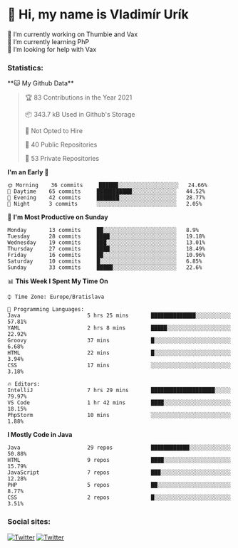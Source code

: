 <h1> 👋 Hi, my name is Vladimír Urík</h1>
<p>
 🔭 I’m currently working on Thumbie and Vax<br>
 🌱 I’m currently learning PhP<br>
 🤔 I’m looking for help with Vax<br>
</p>
<h3>Statistics:</h3>
<!--START_SECTION:waka-->
**🐱 My Github Data** 

> 🏆 83 Contributions in the Year 2021
 > 
> 📦 343.7 kB Used in Github's Storage 
 > 
> 🚫 Not Opted to Hire
 > 
> 📜 40 Public Repositories 
 > 
> 🔑 53 Private Repositories  
 > 
**I'm an Early 🐤** 

```text
🌞 Morning    36 commits     ██████░░░░░░░░░░░░░░░░░░░   24.66% 
🌆 Daytime    65 commits     ███████████░░░░░░░░░░░░░░   44.52% 
🌃 Evening    42 commits     ███████░░░░░░░░░░░░░░░░░░   28.77% 
🌙 Night      3 commits      ░░░░░░░░░░░░░░░░░░░░░░░░░   2.05%

```
📅 **I'm Most Productive on Sunday** 

```text
Monday       13 commits     ██░░░░░░░░░░░░░░░░░░░░░░░   8.9% 
Tuesday      28 commits     ████░░░░░░░░░░░░░░░░░░░░░   19.18% 
Wednesday    19 commits     ███░░░░░░░░░░░░░░░░░░░░░░   13.01% 
Thursday     27 commits     ████░░░░░░░░░░░░░░░░░░░░░   18.49% 
Friday       16 commits     ██░░░░░░░░░░░░░░░░░░░░░░░   10.96% 
Saturday     10 commits     █░░░░░░░░░░░░░░░░░░░░░░░░   6.85% 
Sunday       33 commits     █████░░░░░░░░░░░░░░░░░░░░   22.6%

```


📊 **This Week I Spent My Time On** 

```text
⌚︎ Time Zone: Europe/Bratislava

💬 Programming Languages: 
Java                     5 hrs 25 mins       ██████████████░░░░░░░░░░░   57.81% 
YAML                     2 hrs 8 mins        █████░░░░░░░░░░░░░░░░░░░░   22.92% 
Groovy                   37 mins             █░░░░░░░░░░░░░░░░░░░░░░░░   6.68% 
HTML                     22 mins             █░░░░░░░░░░░░░░░░░░░░░░░░   3.94% 
CSS                      17 mins             ░░░░░░░░░░░░░░░░░░░░░░░░░   3.18%

🔥 Editors: 
IntelliJ                 7 hrs 29 mins       ████████████████████░░░░░   79.97% 
VS Code                  1 hr 42 mins        ████░░░░░░░░░░░░░░░░░░░░░   18.15% 
PhpStorm                 10 mins             ░░░░░░░░░░░░░░░░░░░░░░░░░   1.88%

```

**I Mostly Code in Java** 

```text
Java                     29 repos            ████████████░░░░░░░░░░░░░   50.88% 
HTML                     9 repos             ████░░░░░░░░░░░░░░░░░░░░░   15.79% 
JavaScript               7 repos             ███░░░░░░░░░░░░░░░░░░░░░░   12.28% 
PHP                      5 repos             ██░░░░░░░░░░░░░░░░░░░░░░░   8.77% 
CSS                      2 repos             █░░░░░░░░░░░░░░░░░░░░░░░░   3.51%

```



<!--END_SECTION:waka-->

<h3>Social sites:</h3>
<p><a href="https://twitter.com/GGGEDR" target="_blank"><img alt="Twitter" src="https://img.shields.io/badge/twitter-%231DA1F2.svg?&style=for-the-badge&logo=twitter&logoColor=white" /></a> <a href="https://www.reddit.com/user/GGGEDR" target="_blank"><img alt="Twitter" src="https://img.shields.io/badge/reddit-%23FE6262.svg?&style=for-the-badge&logo=reddit&logoColor=white" /></a>
</p>
